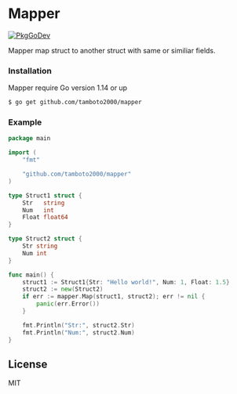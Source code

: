 # Mapper

[![PkgGoDev](https://pkg.go.dev/badge/github.com/tamboto2000/mapper)](https://pkg.go.dev/github.com/tamboto2000/mapper)

Mapper map struct to another struct with same or similiar fields.

  

### Installation

Mapper require Go version 1.14 or up

```sh
$ go get github.com/tamboto2000/mapper
```

### Example

```go
package main

import (
	"fmt"

	"github.com/tamboto2000/mapper"
)

type Struct1 struct {
	Str   string
	Num   int
	Float float64
}

type Struct2 struct {
	Str string
	Num int
}

func main() {
	struct1 := Struct1{Str: "Hello world!", Num: 1, Float: 1.5}
	struct2 := new(Struct2)
	if err := mapper.Map(struct1, struct2); err != nil {
		panic(err.Error())
	}

	fmt.Println("Str:", struct2.Str)
	fmt.Println("Num:", struct2.Num)
}

```

License
----

MIT
